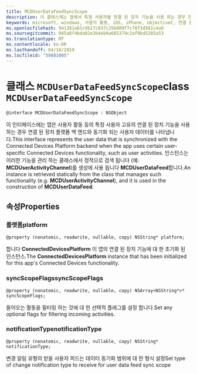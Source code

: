 ```yaml
---
title: MCDUserDataFeedSyncScope
description: 이 클래스에는 앱에서 특정 사용자별 연결 된 장치 기능을 사용 하는 경우 연결 된 장치 플랫폼 백 엔드와 동기화 되는 사용자 데이터를 나타냅니다.
keywords: microsoft, windows, 사용자 활동, iOS, iPhone, objectiveC, 연결 된 장치, 프로젝트 로마
ms.openlocfilehash: 941381a61c9b17c837c25b089f7c7073d581c4a8
ms.sourcegitcommit: 945a0f4bda02e3b4eb9a665379c2af9bd5285a53
ms.translationtype: MT
ms.contentlocale: ko-KR
ms.lasthandoff: 04/18/2019
ms.locfileid: "59801005"
---
```

# <a name="class-mcduserdatafeedsyncscope"></a><span data-ttu-id="c982c-104">클래스 `MCDUserDataFeedSyncScope`</span><span class="sxs-lookup"><span data-stu-id="c982c-104">class `MCDUserDataFeedSyncScope`</span></span>

```
@interface MCDUserDataFeedSyncScope : NSObject
```
 <span data-ttu-id="c982c-105">이 인터페이스에는 앱은 사용자 활동 등의 특정 사용자 고유의 연결 된 장치 기능을 사용 하는 경우 연결 된 장치 플랫폼 백 엔드와 동기화 되는 사용자 데이터를 나타냅니다.</span><span class="sxs-lookup"><span data-stu-id="c982c-105">This interface represents the user data that is synchronized with the Connected Devices Platform backend when the app uses certain user-specific Connected Devices functionality, such as user activities.</span></span> <span data-ttu-id="c982c-106">인스턴스는 이러한 기능을 관리 하는 클래스에서 정적으로 검색 됩니다 (예: **MCDUserActivityChannel**)를 생성에 사용 됩니다 **MCDUserDataFeed**합니다.</span><span class="sxs-lookup"><span data-stu-id="c982c-106">An instance is retrieved statically from the class that manages such functionality (e.g. **MCDUserActivityChannel**), and it is used in the construction of **MCDUserDataFeed**.</span></span>

## <a name="properties"></a><span data-ttu-id="c982c-107">속성</span><span class="sxs-lookup"><span data-stu-id="c982c-107">Properties</span></span>

### <a name="platform"></a><span data-ttu-id="c982c-108">플랫폼</span><span class="sxs-lookup"><span data-stu-id="c982c-108">platform</span></span>
`@property (nonatomic, readwrite, nullable, copy) NSString* platform;`

<span data-ttu-id="c982c-109">합니다 **ConnectedDevicesPlatform** 이 앱의 연결 된 장치 기능에 대 한 초기화 된 인스턴스.</span><span class="sxs-lookup"><span data-stu-id="c982c-109">The **ConnectedDevicesPlatform** instance that has been initialized for this app's Connected Devices functionality.</span></span>

### <a name="syncscopeflags"></a><span data-ttu-id="c982c-110">syncScopeFlags</span><span class="sxs-lookup"><span data-stu-id="c982c-110">syncScopeFlags</span></span>
`@property (nonatomic, readwrite, nullable, copy) NSArray<NSString*>* syncScopeFlags;`

<span data-ttu-id="c982c-111">들어오는 활동을 필터링 하는 것에 대 한 선택적 플래그를 설정 합니다.</span><span class="sxs-lookup"><span data-stu-id="c982c-111">Set any optional flags for filtering incoming activities.</span></span>

### <a name="notificationtype"></a><span data-ttu-id="c982c-112">notificationType</span><span class="sxs-lookup"><span data-stu-id="c982c-112">notificationType</span></span>
`@property (nonatomic, readwrite, nullable, copy) NSString* notificationType;`

<span data-ttu-id="c982c-113">변경 알림 유형의 받을 사용자 피드는 데이터 동기화 범위에 대 한 형식 설정</span><span class="sxs-lookup"><span data-stu-id="c982c-113">Set type of change notification type to receive for user data feed sync scope</span></span>

```